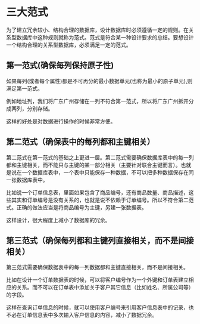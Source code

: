 # 三大范式
为了建立冗余较小、结构合理的数据库，设计数据库时必须遵循一定的规则。在关系型数据库中这种规则就称为范式。范式是符合某一种设计要求的总结。要想设计一个结构合理的关系型数据库，必须满足一定的范式。
## 第一范式(确保每列保持原子性)
如果每列(或者每个属性)都是不可再分的最小数据单元(也称为最小的原子单元),则满足第一范式。

例如地址列，我们将广东广州存储在一列不符合第一范式，所以将广东广州拆开分成两列，分别存储。

这样的好处是对数据进行操作的时候非常方便。

## 第二范式（确保表中的每列都和主键相关）  
第二范式在第一范式的基础之上更进一层。第二范式需要确保数据库表中的每一列都和主键相关，而不能只与主键的某一部分相关（主要针对联合主键而言）。也就是说在一个数据库表中，一个表中只能保存一种数据，不可以把多种数据保存在同一张数据库表中。

比如说一个订单信息表，里面如果包含了商品编号，还有商品数量、商品描述，这些其实和订单编号是没有关系的，也就是说不依赖于订单编号。所以不符合第二范式。正确的做法应当是将商品编号为主键，另建一张数据表。

这样设计，很大程度上减小了数据库的冗余。

## 第三范式（确保每列都和主键列直接相关，而不是间接相关）
第三范式需要确保数据表中的每一列数据都和主键直接相关，而不是间接相关。

比如在设计一个订单数据表的时候，可以将客户编号作为一个外键和订单表建立相应的关系。而不可以在订单表中添加关于客户其它信息（比如姓名、所属公司等）的字段。

这样在查询订单信息的时候，就可以使用客户编号来引用客户信息表中的记录，也不必在订单信息表中多次输入客户信息的内容，减小了数据冗余。